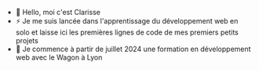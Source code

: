 - 👋 Hello, moi c'est Clarisse
- ⚡ Je me suis lancée dans l'apprentissage du développement web en solo et laisse ici les premières lignes de code de mes premiers petits projets
- 🌱 Je commence à partir de juillet 2024 une formation en développement web avec le Wagon à Lyon

  

<!---
ClarisseFab/ClarisseFab is a ✨ special ✨ repository because its `README.md` (this file) appears on your GitHub profile.
You can click the Preview link to take a look at your changes.
--->
